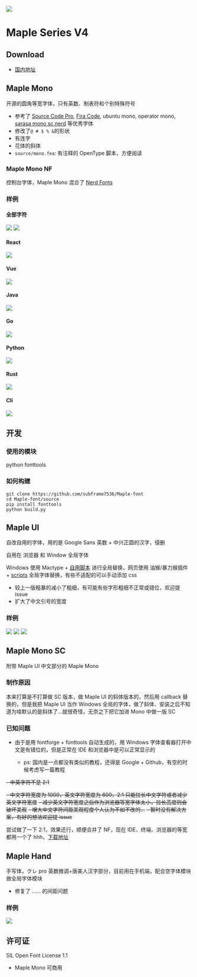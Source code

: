 ![](/img/head.svg)

# Maple Series V4

## Download

- [国内地址](https://gitee.com/subframe7536/Maple/releases/v4.0)

## Maple Mono

开源的圆角等宽字体，只有英数、制表符和个别特殊符号

- 参考了 [Source Code Pro](https://github.com/adobe-fonts/source-code-pro), [Fira Code](https://github.com/tonsky/FiraCode), ubuntu mono, operator mono, [sarasa mono sc nerd](https://github.com/laishulu/Sarasa-Mono-SC-Nerd) 等优秀字体
- 修改了`@ # $ % &`的形状
- 有连字
- 花体的斜体
- `source/mono.fea`: 有注释的 OpenType 脚本，方便阅读

### Maple Mono NF

控制台字体，Maple Mono 混合了 [Nerd Fonts](https://github.com/ryanoasis/nerd-fonts)

### 样例

#### 全部字符

![](img/sample.webp)
![](img/ligature.gif)

#### React

![](img/react.webp)

#### Vue

![](img/vue.webp)

#### Java

![](img/java.webp)

#### Go

![](img/go.webp)

#### Python

![](img/python.webp)

#### Rust

![](img/rust.webp)

#### Cli

![](img/cli.webp)

## 开发

### 使用的模块

python fonttools

### 如何构建

```
git clone https://github.com/subframe7536/Maple-font
cd Maple-font/source
pip install fonttools
python build.py
```

## Maple UI

自改自用的字体，用的是 Google Sans 英数 + 中兴正圆的汉字，侵删

自用在 浏览器 和 Window 全局字体

Windows 使用 Mactype + [自用脚本](https://gitee.com/subframe7536/mactype) 进行全局替换，网页使用 油猴/暴力猴插件 + [scripts](https://github.com/subframe7536/UserScript) 全局字体替换，有些不适配的可以手动添加 css

- 较上一版粗暴的减小了粗细，有可能有些字形粗细不正常或错位，欢迎提 issue
- 扩大了中文引号的宽度

### 样例

![](img/UI.webp)
![](img/Browser.webp)
![](img/Browser2.webp)

## Maple Mono SC

附带 Maple UI 中文部分的 Maple Mono

### 制作原因

本来打算是不打算做 SC 版本，做 Maple UI 的斜体版本的，然后用 callback 替换的，但是我把 Maple UI 当作 Windows 全局的字体，做了斜体、安装之后不知道为啥默认的是斜体了...就很奇怪，无奈之下把它加进 Mono 中做一版 SC

### 已知问题

- 由于是用 fontforge + fonttools 自动生成的，用 Windows 字体查看器打开中文是有错位的，但是正常在 IDE 和浏览器中是可以正常显示的

  - ps: 国内是一点都没有类似的教程，还得是 Google + Github，有空的时候考虑写一篇教程

~~- 中英字符不是 2:1~~

~~- 中文字符宽度为 1000，英文字符宽度为 600，2:1 只能拉长中文字符或者减少英文字符宽度~~
~~- 减少英文字符宽度之后作为浏览器等宽字体太小，拉长高度则会破坏美观~~
~~- 增大中文字符间距美观程度个人认为不如不改的...~~
~~- 暂时没有解决方案，有好的想法欢迎提 issue~~

尝试做了一下 2:1，效果还行，顺便合并了 NF，现在 IDE、终端、浏览器的等宽都用一个了 hhh，[下载地址](https://gitee.com/subframe7536/Maple/releases/tag/v4.3)

## Maple Hand

手写体，クレ pro 英数微调+唐美人汉字部分，目前用在手机端，配合空字体模块做全局字体模块

- 修复了 …… 的间距问题

### 样例

![](img/%E6%89%8B%E6%9C%BA.jpg)

## 许可证

SIL Open Font License 1.1

- Maple Mono 可商用
